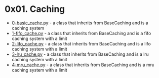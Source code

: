 # 0x01. Caching
- [0-basic_cache.py](0-basic_cache.py) - a class that inherits from BaseCaching and is a caching system
- [1-fifo_cache.py](1-fifo_cache.py) - a class that inherits from BaseCaching and is a fifo caching system with a limit
- [2-lifo_cache.py](2-lifo_cache.py) - a class that inherits from BaseCaching and is a lifo caching system with a limit
- [3-lru_cache.py](3-lru_cache.py) - a class that inherits from BaseCaching and is a lru caching system with a limit
- [4-mru_cache.py](3-mru_cache.py) - a class that inherits from BaseCaching and is a mru caching system with a limit